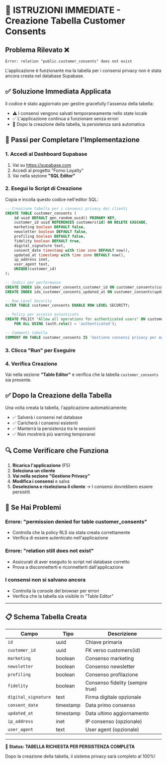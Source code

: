 # 🚨 ISTRUZIONI IMMEDIATE - Creazione Tabella Customer Consents

## Problema Rilevato ❌
```
Error: relation "public.customer_consents" does not exist
```

L'applicazione è funzionante ma la tabella per i consensi privacy non è stata ancora creata nel database Supabase.

## ✅ Soluzione Immediata Applicata

Il codice è stato aggiornato per gestire gracefully l'assenza della tabella:
- ⚠️ I consensi vengono salvati temporaneamente nello state locale
- ✅ L'applicazione continua a funzionare senza errori
- 🔄 Dopo la creazione della tabella, la persistenza sarà automatica

## 🎯 Passi per Completare l'Implementazione

### 1. Accedi al Dashboard Supabase
1. Vai su https://supabase.com
2. Accedi al progetto "Forno Loyalty"
3. Vai nella sezione **"SQL Editor"**

### 2. Esegui lo Script di Creazione
Copia e incolla questo codice nell'editor SQL:

```sql
-- Creazione tabella per i consensi privacy dei clienti
CREATE TABLE customer_consents (
    id uuid DEFAULT gen_random_uuid() PRIMARY KEY,
    customer_id uuid REFERENCES customers(id) ON DELETE CASCADE,
    marketing boolean DEFAULT false,
    newsletter boolean DEFAULT false,
    profiling boolean DEFAULT false,
    fidelity boolean DEFAULT true,
    digital_signature text,
    consent_date timestamp with time zone DEFAULT now(),
    updated_at timestamp with time zone DEFAULT now(),
    ip_address inet,
    user_agent text,
    UNIQUE(customer_id)
);

-- Indici per performance
CREATE INDEX idx_customer_consents_customer_id ON customer_consents(customer_id);
CREATE INDEX idx_customer_consents_updated_at ON customer_consents(updated_at);

-- Row Level Security
ALTER TABLE customer_consents ENABLE ROW LEVEL SECURITY;

-- Policy per accesso autenticato
CREATE POLICY "Allow all operations for authenticated users" ON customer_consents
    FOR ALL USING (auth.role() = 'authenticated');

-- Commenti tabella
COMMENT ON TABLE customer_consents IS 'Gestione consensi privacy per ogni cliente del programma fedeltà';
```

### 3. Clicca "Run" per Eseguire

### 4. Verifica Creazione
Vai nella sezione **"Table Editor"** e verifica che la tabella `customer_consents` sia presente.

## ✅ Dopo la Creazione della Tabella

Una volta creata la tabella, l'applicazione automaticamente:
- ✅ Salverà i consensi nel database
- ✅ Caricherà i consensi esistenti
- ✅ Manterrà la persistenza tra le sessioni
- ✅ Non mostrerà più warning temporanei

## 🔍 Come Verificare che Funziona

1. **Ricarica l'applicazione** (F5)
2. **Seleziona un cliente**
3. **Vai nella sezione "Gestione Privacy"**
4. **Modifica i consensi** e salva
5. **Deseleziona e riseleziona il cliente** → I consensi dovrebbero essere persistiti

## 🚨 Se Hai Problemi

### Errore: "permission denied for table customer_consents"
- Controlla che la policy RLS sia stata creata correttamente
- Verifica di essere autenticato nell'applicazione

### Errore: "relation still does not exist"
- Assicurati di aver eseguito lo script nel database corretto
- Prova a disconnetterti e riconnetterti dall'applicazione

### I consensi non si salvano ancora
- Controlla la console del browser per errori
- Verifica che la tabella sia visibile in "Table Editor"

---

## 📋 Schema Tabella Creata

| Campo | Tipo | Descrizione |
|-------|------|-------------|
| `id` | uuid | Chiave primaria |
| `customer_id` | uuid | FK verso customers(id) |
| `marketing` | boolean | Consenso marketing |
| `newsletter` | boolean | Consenso newsletter |
| `profiling` | boolean | Consenso profilazione |
| `fidelity` | boolean | Consenso fidelity (sempre true) |
| `digital_signature` | text | Firma digitale opzionale |
| `consent_date` | timestamp | Data primo consenso |
| `updated_at` | timestamp | Data ultimo aggiornamento |
| `ip_address` | inet | IP consenso (opzionale) |
| `user_agent` | text | User agent (opzionale) |

---

**🎯 Status: TABELLA RICHIESTA PER PERSISTENZA COMPLETA**

Dopo la creazione della tabella, il sistema privacy sarà completo al 100%!
